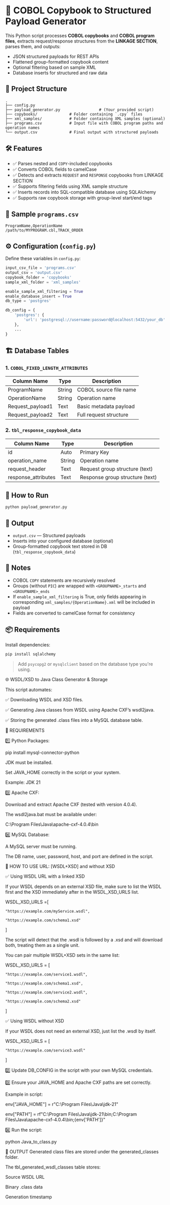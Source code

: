 # 🧾 COBOL Copybook to Structured Payload Generator

This Python script processes **COBOL copybooks** and **COBOL program files**, extracts request/response structures from the **LINKAGE SECTION**, parses them, and outputs:

- JSON structured payloads for REST APIs
- Flattened group-formatted copybook content
- Optional filtering based on sample XML
- Database inserts for structured and raw data

## 📂 Project Structure

```
.
├── config.py
├── payload_generator.py                 # (Your provided script)
├── copybooks/              # Folder containing `.cpy` files
├── xml_samples/            # Folder containing XML samples (optional)
├── programs.csv            # Input file with COBOL program paths and operation names
└── output.csv              # Final output with structured payloads
```

## 🛠 Features

- ✅ Parses nested and `COPY`-included copybooks
- ✅ Converts COBOL fields to camelCase
- ✅ Detects and extracts `REQUEST` and `RESPONSE` copybooks from LINKAGE SECTION
- ✅ Supports filtering fields using XML sample structure
- ✅ Inserts records into SQL-compatible database using SQLAlchemy
- ✅ Supports raw copybook storage with group-level start/end tags

## 📄 Sample `programs.csv`

```csv
ProgramName,OperationName
/path/to/MYPROGRAM.cbl,TRACK_ORDER
```

## ⚙️ Configuration (`config.py`)

Define these variables in `config.py`:

```python
input_csv_file = 'programs.csv'
output_csv = 'output.csv'
copybook_folder = 'copybooks'
sample_xml_folder = 'xml_samples'

enable_sample_xml_filtering = True
enable_database_insert = True
db_type = 'postgres'

db_config = {
    'postgres': {
        'url': 'postgresql://username:password@localhost:5432/your_db'
    },
    ...
}
```

## 🏗 Database Tables

### 1. `COBOL_FIXED_LENGTH_ATTRIBUTES`

| Column Name       | Type    | Description                  |
|------------------|---------|------------------------------|
| ProgramName       | String  | COBOL source file name       |
| OperationName     | String  | Operation name               |
| Request_payload1  | Text    | Basic metadata payload       |
| Request_payload2  | Text    | Full request structure       |

### 2. `tbl_response_copybook_data`

| Column Name        | Type   | Description                      |
|--------------------|--------|----------------------------------|
| id                 | Auto   | Primary Key                      |
| operation_name     | String | Operation name                   |
| request_header     | Text   | Request group structure (text)   |
| response_attributes| Text   | Response group structure (text)  |

## 🚀 How to Run

```bash
python payload_generator.py
```

## 🧪 Output

- `output.csv` — Structured payloads
- Inserts into your configured database (optional)
- Group-formatted copybook text stored in DB (`tbl_response_copybook_data`)

## 📝 Notes

- COBOL `COPY` statements are recursively resolved
- Groups (without `PIC`) are wrapped with `<GROUPNAME>_starts` and `<GROUPNAME>_ends`
- If `enable_sample_xml_filtering` is True, only fields appearing in corresponding `xml_samples/{OperationName}.xml` will be included in payload
- Fields are converted to camelCase format for consistency

## 📦 Requirements

Install dependencies:

```bash
pip install sqlalchemy
```

> Add `psycopg2` or `mysqlclient` based on the database type you're using.




🌐 WSDL/XSD to Java Class Generator & Storage

This script automates:

✅ Downloading WSDL and XSD files.

✅ Generating Java classes from WSDL using Apache CXF’s wsdl2java.

✅ Storing the generated .class files into a MySQL database table.


📌 REQUIREMENTS

1️⃣ Python Packages:

pip install mysql-connector-python

JDK must be installed.

Set JAVA_HOME correctly in the script or your system.

Example: JDK 21


3️⃣ Apache CXF:

Download and extract Apache CXF (tested with version 4.0.4).

The wsdl2java.bat must be available under:

C:\Program Files\Java\apache-cxf-4.0.4\bin


4️⃣ MySQL Database:

A MySQL server must be running.

The DB name, user, password, host, and port are defined in the script.


📌 HOW TO USE URL: [WSDL+XSD] and without XSD

✅ Using WSDL URL with a linked XSD

If your WSDL depends on an external XSD file, make sure to list the WSDL first and the XSD immediately after in the WSDL_XSD_URLS list.

WSDL_XSD_URLS =[

    "https://example.com/myService.wsdl",
    
    "https://example.com/schema1.xsd"
]

The script will detect that the .wsdl is followed by a .xsd and will download both, treating them as a single unit.

You can pair multiple WSDL+XSD sets in the same list:

WSDL_XSD_URLS = [

    "https://example.com/service1.wsdl",
    
    "https://example.com/schema1.xsd",
    
    "https://example.com/service2.wsdl",
    
    "https://example.com/schema2.xsd"
]


✅ Using WSDL without XSD

If your WSDL does not need an external XSD, just list the .wsdl by itself.

WSDL_XSD_URLS = [

    "https://example.com/service3.wsdl"
    
]


2️⃣ Update DB_CONFIG in the script with your own MySQL credentials.


3️⃣ Ensure your JAVA_HOME and Apache CXF paths are set correctly.

Example in script:

env["JAVA_HOME"] = r"C:\Program Files\Java\jdk-21"

env["PATH"] = rf"C:\Program Files\Java\jdk-21\bin;C:\Program Files\Java\apache-cxf-4.0.4\bin;{env['PATH']}"


4️⃣ Run the script:

python Java_to_class.py


📌 OUTPUT
Generated class files are stored under the generated_classes folder.

The tbl_generated_wsdl_classes table stores:

Source WSDL URL

Binary .class data 

Generation timestamp


